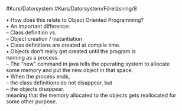 #Kurs/Datorsystem #Kurs/Datorsystem/Föreläsning/8 

• How does this relate to Object Oriented Programming?  
• An important difference:  
– Class definition vs.  
– Object creation / instantiation  
• Class definitions are created at compile time.  
• Objects don’t really get created until the program is  
running as a process.  
– The “new” command in java tells the operating system to allocate  
some memory and put the new object in that space.  
• When the process ends,  
– the class definitions do not disappear, but  
– the objects disappear.  
meaning that the memory allocated to the objects gets reallocated for  
some other purpose.
